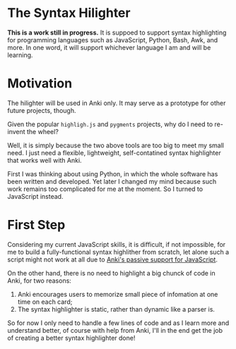 # The Syntax Hilighter
**This is a work still in progress.** It is suppoed to support syntax highlighting for programming languages such as JavaScript, Python, Bash, Awk, and more. In one word, it will support whichever language I am and will be learning.

# Motivation
The hilighter will be used in Anki only. It may serve as a prototype for other future projects, though.

Given the popular `highligh.js` and `pygments` projects, why do I need to re-invent the wheel?

Well, it is simply because the two above tools are too big to meet my small need. I just need a flexible, lightweight, self-contatined syntax highlighter that works well with Anki.

First I was thinking about using Python, in which the whole software has been written and developed. Yet later I changed my mind because such work remains too complicated for me at the moment. So I turned to JavaScript instead.

# First Step
Considering my current JavaScript skills, it is difficult, if not impossible, for me to build a fully-functional syntax highlither from scratch, let alone such a script might not work at all due to [Anki's passive support for JavaScript](https://apps.ankiweb.net/docs/manual.html#javascript).

On the other hand, there is no need to highlight a big chunck of code in Anki, for two reasons:
1. Anki encourages users to memorize small piece of infomation at one time on each card;
2. The syntax highlighter is static, rather than dynamic like a parser is.

So for now I only need to handle a few lines of code and as I learn more and understand better, of course with help from Anki, I'll in the end get the job of creating a better syntax highlighter done!